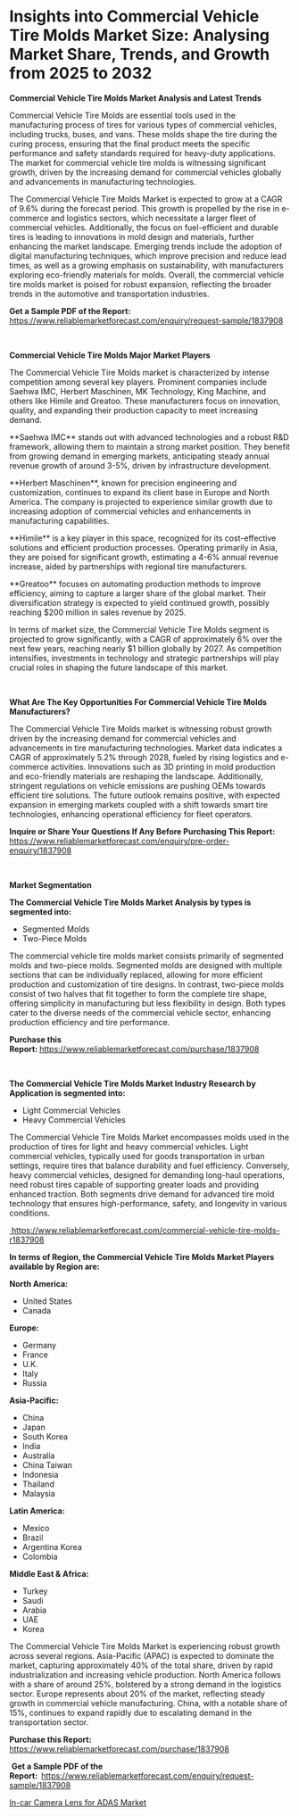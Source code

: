 <p><h1>Insights into Commercial Vehicle Tire Molds Market Size: Analysing Market Share, Trends, and Growth from 2025 to 2032</h1></p><p><strong>Commercial Vehicle Tire Molds Market Analysis and Latest Trends</strong></p>
<p><p>Commercial Vehicle Tire Molds are essential tools used in the manufacturing process of tires for various types of commercial vehicles, including trucks, buses, and vans. These molds shape the tire during the curing process, ensuring that the final product meets the specific performance and safety standards required for heavy-duty applications. The market for commercial vehicle tire molds is witnessing significant growth, driven by the increasing demand for commercial vehicles globally and advancements in manufacturing technologies.</p><p>The Commercial Vehicle Tire Molds Market is expected to grow at a CAGR of 9.6% during the forecast period. This growth is propelled by the rise in e-commerce and logistics sectors, which necessitate a larger fleet of commercial vehicles. Additionally, the focus on fuel-efficient and durable tires is leading to innovations in mold design and materials, further enhancing the market landscape. Emerging trends include the adoption of digital manufacturing techniques, which improve precision and reduce lead times, as well as a growing emphasis on sustainability, with manufacturers exploring eco-friendly materials for molds. Overall, the commercial vehicle tire molds market is poised for robust expansion, reflecting the broader trends in the automotive and transportation industries.</p></p>
<p><strong>Get a Sample PDF of the Report:&nbsp;</strong> <a href="https://www.reliablemarketforecast.com/enquiry/request-sample/1837908?utm_campaign=2300&utm_medium=2&utm_source=Github&utm_content=ia&utm_term=31032025&utm_id=commercial-vehicle-tire-molds">https://www.reliablemarketforecast.com/enquiry/request-sample/1837908</a></p>
<p>&nbsp;</p>
<p><strong>Commercial Vehicle Tire Molds Major Market Players</strong></p>
<p><p>The Commercial Vehicle Tire Molds market is characterized by intense competition among several key players. Prominent companies include Saehwa IMC, Herbert Maschinen, MK Technology, King Machine, and others like Himile and Greatoo. These manufacturers focus on innovation, quality, and expanding their production capacity to meet increasing demand.</p><p>**Saehwa IMC** stands out with advanced technologies and a robust R&D framework, allowing them to maintain a strong market position. They benefit from growing demand in emerging markets, anticipating steady annual revenue growth of around 3-5%, driven by infrastructure development.</p><p>**Herbert Maschinen**, known for precision engineering and customization, continues to expand its client base in Europe and North America. The company is projected to experience similar growth due to increasing adoption of commercial vehicles and enhancements in manufacturing capabilities.</p><p>**Himile** is a key player in this space, recognized for its cost-effective solutions and efficient production processes. Operating primarily in Asia, they are poised for significant growth, estimating a 4-6% annual revenue increase, aided by partnerships with regional tire manufacturers.</p><p>**Greatoo** focuses on automating production methods to improve efficiency, aiming to capture a larger share of the global market. Their diversification strategy is expected to yield continued growth, possibly reaching $200 million in sales revenue by 2025.</p><p>In terms of market size, the Commercial Vehicle Tire Molds segment is projected to grow significantly, with a CAGR of approximately 6% over the next few years, reaching nearly $1 billion globally by 2027. As competition intensifies, investments in technology and strategic partnerships will play crucial roles in shaping the future landscape of this market.</p></p>
<p>&nbsp;</p>
<p><strong>What Are The Key Opportunities For Commercial Vehicle Tire Molds Manufacturers?</strong></p>
<p><p>The Commercial Vehicle Tire Molds market is witnessing robust growth driven by the increasing demand for commercial vehicles and advancements in tire manufacturing technologies. Market data indicates a CAGR of approximately 5.2% through 2028, fueled by rising logistics and e-commerce activities. Innovations such as 3D printing in mold production and eco-friendly materials are reshaping the landscape. Additionally, stringent regulations on vehicle emissions are pushing OEMs towards efficient tire solutions. The future outlook remains positive, with expected expansion in emerging markets coupled with a shift towards smart tire technologies, enhancing operational efficiency for fleet operators.</p></p>
<p><strong>Inquire or Share Your Questions If Any Before Purchasing This Report:</strong> <a href="https://www.reliablemarketforecast.com/enquiry/pre-order-enquiry/1837908?utm_campaign=2300&utm_medium=2&utm_source=Github&utm_content=ia&utm_term=31032025&utm_id=commercial-vehicle-tire-molds">https://www.reliablemarketforecast.com/enquiry/pre-order-enquiry/1837908</a></p>
<p>&nbsp;</p>
<p><strong>Market Segmentation</strong></p>
<p><strong>The Commercial Vehicle Tire Molds Market Analysis by types is segmented into:</strong></p>
<p><ul><li>Segmented Molds</li><li>Two-Piece Molds</li></ul></p>
<p><p>The commercial vehicle tire molds market consists primarily of segmented molds and two-piece molds. Segmented molds are designed with multiple sections that can be individually replaced, allowing for more efficient production and customization of tire designs. In contrast, two-piece molds consist of two halves that fit together to form the complete tire shape, offering simplicity in manufacturing but less flexibility in design. Both types cater to the diverse needs of the commercial vehicle sector, enhancing production efficiency and tire performance.</p></p>
<p><strong>Purchase this Report:&nbsp;</strong><a href="https://www.reliablemarketforecast.com/purchase/1837908?utm_campaign=2300&utm_medium=2&utm_source=Github&utm_content=ia&utm_term=31032025&utm_id=commercial-vehicle-tire-molds">https://www.reliablemarketforecast.com/purchase/1837908</a></p>
<p>&nbsp;</p>
<p><strong>The Commercial Vehicle Tire Molds Market Industry Research by Application is segmented into:</strong></p>
<p><ul><li>Light Commercial Vehicles</li><li>Heavy Commercial Vehicles</li></ul></p>
<p><p>The Commercial Vehicle Tire Molds Market encompasses molds used in the production of tires for light and heavy commercial vehicles. Light commercial vehicles, typically used for goods transportation in urban settings, require tires that balance durability and fuel efficiency. Conversely, heavy commercial vehicles, designed for demanding long-haul operations, need robust tires capable of supporting greater loads and providing enhanced traction. Both segments drive demand for advanced tire mold technology that ensures high-performance, safety, and longevity in various conditions.</p></p>
<p><a href="https://www.reliablemarketforecast.com/commercial-vehicle-tire-molds-r1837908?utm_campaign=2300&utm_medium=2&utm_source=Github&utm_content=ia&utm_term=31032025&utm_id=commercial-vehicle-tire-molds">&nbsp;https://www.reliablemarketforecast.com/commercial-vehicle-tire-molds-r1837908</a></p>
<p><strong>In terms of Region, the Commercial Vehicle Tire Molds Market Players available by Region are:</strong></p>
<p>
    <p> <strong> North America: </strong>
        <ul>
            <li>United States</li>
            <li>Canada</li>
        </ul>
        </p> 
    <p> <strong> Europe: </strong>
        <ul>
            <li>Germany</li>
            <li>France</li>
            <li>U.K.</li>
            <li>Italy</li>
            <li>Russia</li>
        </ul>
        </p> 
    <p> <strong> Asia-Pacific: </strong>
        <ul>
            <li>China</li>
            <li>Japan</li>
            <li>South Korea</li>
            <li>India</li>
            <li>Australia</li>
            <li>China Taiwan</li>
            <li>Indonesia</li>
            <li>Thailand</li>
            <li>Malaysia</li>
        </ul>
        </p> 
    <p> <strong> Latin America: </strong>
        <ul>
            <li>Mexico</li>
            <li>Brazil</li>
            <li>Argentina Korea</li>
            <li>Colombia</li>
        </ul>
        </p> 
    <p> <strong> Middle East & Africa: </strong>
        <ul>
            <li>Turkey</li>
            <li>Saudi</li>
            <li>Arabia</li>
            <li>UAE</li>
            <li>Korea</li>
        </ul>
    </p>
    </p>
<p><p>The Commercial Vehicle Tire Molds Market is experiencing robust growth across several regions. Asia-Pacific (APAC) is expected to dominate the market, capturing approximately 40% of the total share, driven by rapid industrialization and increasing vehicle production. North America follows with a share of around 25%, bolstered by a strong demand in the logistics sector. Europe represents about 20% of the market, reflecting steady growth in commercial vehicle manufacturing. China, with a notable share of 15%, continues to expand rapidly due to escalating demand in the transportation sector.</p></p>
<p><strong>Purchase this Report: </strong><a href="https://www.reliablemarketforecast.com/purchase/1837908?utm_campaign=2300&utm_medium=2&utm_source=Github&utm_content=ia&utm_term=31032025&utm_id=commercial-vehicle-tire-molds">https://www.reliablemarketforecast.com/purchase/1837908</a></p>
<p>&nbsp;<strong>Get a Sample PDF of the Report:&nbsp;&nbsp;</strong><a href="https://www.reliablemarketforecast.com/enquiry/request-sample/1837908?utm_campaign=2300&utm_medium=2&utm_source=Github&utm_content=ia&utm_term=31032025&utm_id=commercial-vehicle-tire-molds">https://www.reliablemarketforecast.com/enquiry/request-sample/1837908</a></p>
<p><strong></strong></p>
<p><p><a href="https://github.com/abbislposival/Market-Research-Report-List-2/blob/main/in-car-camera-lens-for-adas-market.md?utm_campaign=2300&utm_medium=2&utm_source=Github&utm_content=ia&utm_term=31032025&utm_id=commercial-vehicle-tire-molds">In-car Camera Lens for ADAS Market</a></p></p>